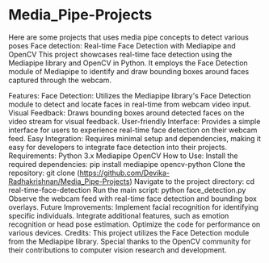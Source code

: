 # Media_Pipe-Projects
Here are some projects that uses media pipe concepts to detect various poses
Face detection:
Real-time Face Detection with Mediapipe and OpenCV
This project showcases real-time face detection using the Mediapipe library and OpenCV in Python. It employs the Face Detection module of Mediapipe to identify and draw bounding boxes around faces captured through the webcam.

Features:
Face Detection: Utilizes the Mediapipe library's Face Detection module to detect and locate faces in real-time from webcam video input.
Visual Feedback: Draws bounding boxes around detected faces on the video stream for visual feedback.
User-friendly Interface: Provides a simple interface for users to experience real-time face detection on their webcam feed.
Easy Integration: Requires minimal setup and dependencies, making it easy for developers to integrate face detection into their projects.
Requirements:
Python 3.x
Mediapipe
OpenCV
How to Use:
Install the required dependencies: pip install mediapipe opencv-python
Clone the repository: git clone (https://github.com/Devika-Radhakrishnan/Media_Pipe-Projects)
Navigate to the project directory: cd real-time-face-detection
Run the main script: python face_detection.py
Observe the webcam feed with real-time face detection and bounding box overlays.
Future Improvements:
Implement facial recognition for identifying specific individuals.
Integrate additional features, such as emotion recognition or head pose estimation.
Optimize the code for performance on various devices.
Credits:
This project utilizes the Face Detection module from the Mediapipe library.
Special thanks to the OpenCV community for their contributions to computer vision research and development.
